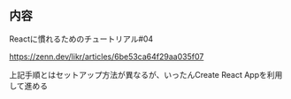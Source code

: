 ## 内容
 Reactに慣れるためのチュートリアル#04

 https://zenn.dev/likr/articles/6be53ca64f29aa035f07

 上記手順とはセットアップ方法が異なるが、いったんCreate React Appを利用して進める